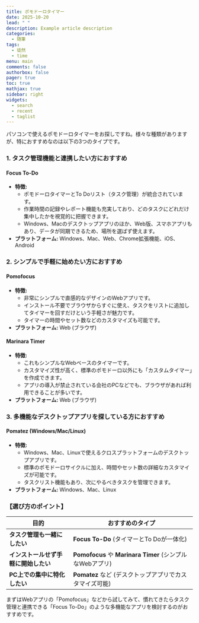 ```yaml
---
title: ポモドーロタイマー
date: 2025-10-20
lead: " "
description: Example article description
categories:
  - 随筆
tags:
  - 徒然
  - time
menu: main
comments: false
authorbox: false
pager: true
toc: true
mathjax: true
sidebar: right
widgets:
  - search
  - recent
  - taglist
---
```



パソコンで使えるポモドーロタイマーをお探しですね。様々な種類がありますが、特におすすめなのは以下の3つのタイプです。

### 1. タスク管理機能と連携したい方におすすめ

#### **Focus To-Do**

- **特徴:**
    - ポモドーロタイマーとTo Doリスト（タスク管理）が統合されています。
    - 作業時間の記録やレポート機能も充実しており、どのタスクにどれだけ集中したかを視覚的に把握できます。
    - Windows、Macのデスクトップアプリのほか、Web版、スマホアプリもあり、データが同期できるため、場所を選ばず使えます。
- **プラットフォーム:** Windows、Mac、Web、Chrome拡張機能、iOS、Android

### 2. シンプルで手軽に始めたい方におすすめ

#### **Pomofocus**

- **特徴:**
    - 非常にシンプルで直感的なデザインのWebアプリです。
    - インストール不要でブラウザからすぐに使え、タスクをリストに追加してタイマーを回すだけという手軽さが魅力です。
    - タイマーの時間やセット数などのカスタマイズも可能です。
- **プラットフォーム:** Web (ブラウザ)

#### **Marinara Timer**

- **特徴:**
    - これもシンプルなWebベースのタイマーです。
    - カスタマイズ性が高く、標準のポモドーロ以外にも「カスタムタイマー」を作成できます。
    - アプリの導入が禁止されている会社のPCなどでも、ブラウザがあれば利用できることが多いです。
- **プラットフォーム:** Web (ブラウザ)

### 3. 多機能なデスクトップアプリを探している方におすすめ

#### **Pomatez (Windows/Mac/Linux)**

- **特徴:**
    - Windows、Mac、Linuxで使えるクロスプラットフォームのデスクトップアプリです。
    - 標準のポモドーロサイクルに加え、時間やセット数の詳細なカスタマイズが可能です。
    - タスクリスト機能もあり、次にやるべきタスクを管理できます。
- **プラットフォーム:** Windows、Mac、Linux

### 【選び方のポイント】

|目的|おすすめのタイプ|
|---|---|
|**タスク管理も一緒にしたい**|**Focus To-Do** (タイマーとTo Doが一体化)|
|**インストールせず手軽に開始したい**|**Pomofocus** や **Marinara Timer** (シンプルなWebアプリ)|
|**PC上での集中に特化したい**|**Pomatez** など (デスクトップアプリでカスタマイズ可能)|

まずはWebアプリの「Pomofocus」などから試してみて、慣れてきたらタスク管理と連携できる「Focus To-Do」のような多機能なアプリを検討するのがおすすめです。